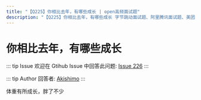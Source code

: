 ```yaml
---
title: "【Q225】你相比去年，有哪些成长 | open高频面试题"
description: "【Q225】你相比去年，有哪些成长 字节跳动面试题、阿里腾讯面试题、美团小米面试题。"
---
```


# 你相比去年，有哪些成长

::: tip Issue
欢迎在 Gtihub Issue 中回答此问题: [Issue 226](https://github.com/shfshanyue/Daily-Question/issues/226)
:::

::: tip Author
回答者: [Akishimo](https://github.com/Akishimo)
:::

体重有所成长，胖了不少
